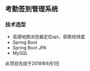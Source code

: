 ## 考勤签到管理系统

### 技术选型

- 高德地图浏览器定位api，获取经纬度
- Spring Boot
- Spring Boot JPA
- MySQL

此项目完成于2018年6月1日